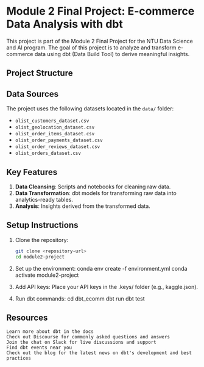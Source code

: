 
# Module 2 Final Project: E-commerce Data Analysis with dbt

This project is part of the Module 2 Final Project for the NTU Data Science and AI program. The goal of this project is to analyze and transform e-commerce data using dbt (Data Build Tool) to derive meaningful insights.

## Project Structure


## Data Sources

The project uses the following datasets located in the `data/` folder:
- `olist_customers_dataset.csv`
- `olist_geolocation_dataset.csv`
- `olist_order_items_dataset.csv`
- `olist_order_payments_dataset.csv`
- `olist_order_reviews_dataset.csv`
- `olist_orders_dataset.csv`

## Key Features

1. **Data Cleansing**: Scripts and notebooks for cleaning raw data.
2. **Data Transformation**: dbt models for transforming raw data into analytics-ready tables.
3. **Analysis**: Insights derived from the transformed data.

## Setup Instructions

1. Clone the repository:
   ```sh
   git clone <repository-url>
   cd module2-project

2. Set up the environment:
    conda env create -f environment.yml
    conda activate module2-project

3. Add API keys: Place your API keys in the .keys/ folder (e.g., kaggle.json).

4. Run dbt commands:
    cd dbt_ecomm
    dbt run
    dbt test


## Resources
    Learn more about dbt in the docs
    Check out Discourse for commonly asked questions and answers
    Join the chat on Slack for live discussions and support
    Find dbt events near you
    Check out the blog for the latest news on dbt's development and best practices